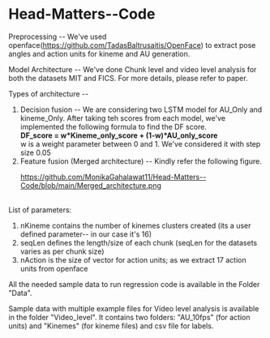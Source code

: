 # Head-Matters--Code
Preprocessing -- We've used openface(https://github.com/TadasBaltrusaitis/OpenFace) to extract pose angles and action units for kineme and AU generation.

Model Architecture -- We've done Chunk level and video level analysis for both the datasets MIT and FICS. For more details, please refer to paper.

Types of architecture -- 
<ol>
  <li> Decision fusion -- We are considering two LSTM model for AU_Only and kineme_Only. After taking teh scores from each model, we've implemented the following formula to find the DF score.
  <br>
  <b>DF_score = w*Kineme_only_score + (1-w)*AU_only_score</b>
  <br>
    w is a weight parameter between 0 and 1. We've considered it with step size 0.05 </li>
    
  <li> Feature fusion (Merged architecture) -- Kindly refer the following figure.
 
  https://github.com/MonikaGahalawat11/Head-Matters--Code/blob/main/Merged_architecture.png
  
  </li>
 </ol>
 <br>
List of parameters:
<ol>
  <li> nKineme contains the number of kinemes clusters created (its a user defined parameter-- in our case it's 16) </li>
  <li> seqLen defines the length/size of each chunk (seqLen for the datasets varies as per chunk size) </li>
  <li> nAction is the size of vector for action units; as we extract 17 action units from openface </li>
  </ol>
  
All the needed sample data to run regression code is available in the Folder "Data". 

Sample data with multiple example files for Video level analysis is available in the folder "Video_level". It contains two folders: "AU_10fps" (for action units) and "Kinemes" (for kineme files) and csv file for labels. 
